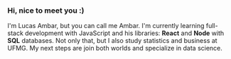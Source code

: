 ### Hi, nice to meet you :) 

I'm Lucas Ambar, but you can call me Ambar. I'm currently learning full-stack development with JavaScript and his libraries: **React** and **Node** with **SQL** databases. Not only that, but I also study statistics and business at UFMG. My next steps are join both worlds and specialize in data science. 

